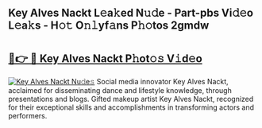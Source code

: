 ## Key Alves Nackt L𝚎a𝚔ed N𝚞𝚍e - Part-pbs Vi𝚍𝚎o L𝚎a𝚔s - H𝚘𝚝 O𝚗𝚕yf𝚊ns P𝚑𝚘tos 2gmdw

# <h2><a href="http://kf6bfa7.oniu.top/?m=Key+Alves+Nackt">🔗👉 🔴 Key Alves Nackt P𝚑ot𝚘𝚜 V𝚒d𝚎o</a></h2>

[![Key Alves Nackt Nu𝚍e𝚜](https://i.imgur.com/0qMVB7G.gif)](http://kf6bfa7.oniu.top/?m=Key+Alves+Nackt)
Social media innovator Key Alves Nackt, acclaimed for disseminating dance and lifestyle knowledge, through presentations and blogs. Gifted makeup artist Key Alves Nackt, recognized for their exceptional skills and accomplishments in transforming actors and performers.  
